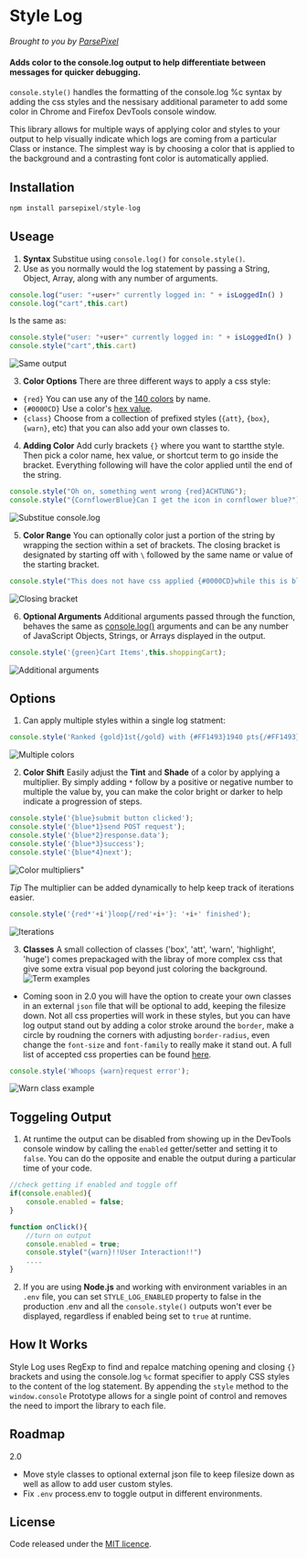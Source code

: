 # Style Log
*Brought to you by [ParsePixel](http://parsepixel.com)*

#### Adds color to the console.log output to help differentiate between messages for quicker debugging.

`console.style()` handles the formatting of the console.log %c syntax by adding the css styles and the nessisary additional parameter to add some color in Chrome and Firefox  DevTools console window.

This library allows for multiple ways of applying color and styles to your output to help visually indicate which logs are coming from a particular Class or instance. The simplest way is by choosing a color that is applied to the background and a contrasting font color is automatically applied.


## Installation
```javascript
npm install parsepixel/style-log
```


## Useage
1. **Syntax** Substitue using `console.log()` for `console.style()`.
2. Use as you normally would the log statement by passing a String, Object, Array, along with any number of arguments.
```javascript
console.log("user: "+user+" currently logged in: " + isLoggedIn() )
console.log("cart",this.cart)
```
Is the same as:
```javascript
console.style("user: "+user+" currently logged in: " + isLoggedIn() )
console.style("cart",this.cart)
```
![Same output](examples/img/docs_useage0.jpg?raw=true "Same output")


3. **Color Options** There are three different ways to apply a css style:
* `{red}` You can use any of the [140 colors](https://www.w3schools.com/colors/colors_names.asp) by name.
* `{#0000CD}` Use a color's [hex value](https://www.w3schools.com/colors/colors_hex.asp).
* `{class}` Choose from a collection of prefixed styles (`{att}`, `{box}`, `{warn}`, etc) that you can also add your own classes to.



4. **Adding Color** Add curly brackets `{}` where you want to startthe style. Then pick a color name, hex value, or shortcut term to go inside the bracket. Everything following will have the color applied until the end of the string.
```javascript
console.style("Oh on, something went wrong {red}ACHTUNG"); 
console.style("{CornflowerBlue}Can I get the icon in cornflower blue?"); 
```
![Substitue console.log](examples/img/docs_useage1.jpg?raw=true "Substitue console.log")




5. **Color Range** You can optionally color just a portion of the string by wrapping the section within a set of brackets. The closing bracket is designated by starting off with `\` followed by the same name or value of the starting bracket.
```javascript
console.style("This does not have css applied {#0000CD}while this is blue{/#0000CD} and this is not.");
```
![Closing bracket](examples/img/docs_useage2.jpg?raw=true "Closing bracket")



6. **Optional Arguments** Additional arguments passed through the function, behaves the same as [console.log()](https://developer.mozilla.org/en-US/docs/Web/API/console/log) arguments and can be any number of JavaScript Objects, Strings, or Arrays displayed in the output.
```javascript
console.style('{green}Cart Items',this.shoppingCart);
```
![Additional arguments](examples/img/docs_useage6.jpg?raw=true "Additional arguments")


## Options
1. Can apply multiple styles within a single log statment:
```javascript
console.style('Ranked {gold}1st{/gold} with {#FF1493}1940 pts{/#FF1493} more than anyone else.');
```
![Multiple colors](examples/img/docs_useage3.jpg?raw=true "Multiple colors")



2. **Color Shift** Easily adjust the **Tint** and **Shade** of a color by applying a multiplier. By simply adding `*` follow by a positive or negative number to multiple the value by, you can make the color bright or darker to help indicate a progression of steps.
```javascript
console.style('{blue}submit button clicked');
console.style('{blue*1}send POST request');
console.style('{blue*2}response.data');
console.style('{blue*3}success');
console.style('{blue*4}next');
```
![Color multipliers"](examples/img/docs_useage4.jpg?raw=true "Color multipliers")

*Tip*
The multiplier can be added dynamically to help keep track of iterations easier.
```javascript
console.style('{red*'+i'}loop{/red'+i+'}: '+i+' finished');
```
![Iterations](examples/img/docs_useage8.jpg?raw=true "Iterations")



3. **Classes** A small collection of classes ('box', 'att', 'warn', 'highlight', 'huge') comes prepackaged with the libray of more complex css that give some extra visual pop beyond just coloring the background.
![Term examples](examples/img/docs_useage7.jpg?raw=true "Term examples")

* Coming soon in 2.0 you will have the option to create your own classes in an external `json` file that will be optional to add, keeping the filesize down.
Not all css properties will work in these styles, but you can have log output stand out by adding a color stroke around the `border`, make a circle by roudning the corners with adjusting `border-radius`, even change the `font-size` and `font-family` to really make it stand out. A full list of accepted css properties can be found [here](https://developer.mozilla.org/en-US/docs/Web/API/console#styling_console_output).
```javascript
console.style('Whoops {warn}request error');
```
![Warn class example](examples/img/docs_useage5.jpg?raw=true "Warn class example")





## Toggeling Output
1. At runtime the output can be disabled from showing up in the DevTools console window by calling the `enabled` getter/setter and setting it to `false`. You can do the opposite and enable the output during a particular time of your code.
```javascript
//check getting if enabled and toggle off
if(console.enabled){
    console.enabled = false;
}
```
```javascript
function onClick(){
    //turn on output
    console.enabled = true;
    console.style("{warn}!!User Interaction!!")
    ....
}
```

2. If you are using **Node.js** and working with environment variables in an `.env` file, you can set `STYLE_LOG_ENABLED` property to false in the production .env and all the `console.style()` outputs won't ever be displayed, regardless if enabled being set to `true` at runtime.


## How It Works
Style Log uses RegExp to find and repalce matching opening and closing `{}` brackets and using the console.log `%c` format specifier to apply CSS styles to the content of the log statement. By appending the `style` method to the `window.console` Prototype allows for a single point of control and removes the need to import the library to each file.


## Roadmap
2.0
* Move style classes to optional external json file to keep filesize down as well as allow to add user custom styles. 
* Fix `.env` process.env to toggle output in different environments.


## License
Code released under the [MIT licence](http://opensource.org/licenses/MIT).